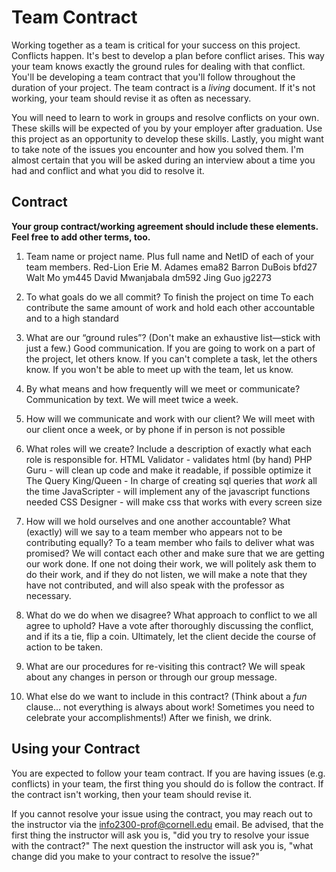 # Team Contract

Working together as a team is critical for your success on this project. Conflicts happen. It's best to develop a plan before conflict arises. This way your team knows exactly the ground rules for dealing with that conflict. You'll be developing a team contract that you'll follow throughout the duration of your project. The team contract is a *living* document. If it's not working, your team should revise it as often as necessary.

You will need to learn to work in groups and resolve conflicts on your own. These skills will be expected of you by your employer after graduation. Use this project as an opportunity to develop these skills. Lastly, you might want to take note of the issues you encounter and how you solved them. I'm almost certain that you will be asked during an interview about a time you had and conflict and what you did to resolve it.

## Contract

**Your group contract/working agreement should include these elements. Feel free to add other terms, too.**

1. Team name or project name. Plus full name and NetID of each of your team members.
  Red-Lion
  Erie M. Adames ema82
  Barron DuBois bfd27
  Walt Mo ym445
  David Mwanjabala dm592
  Jing Guo jg2273


2. To what goals do we all commit?
  To finish the project on time
  To each contribute the same amount of work and hold each other accountable and to a high standard

3. What are our “ground rules”? (Don't make an exhaustive list—stick with just a few.)
  Good communication.
  If you are going to work on a part of the project, let others know.
  If you can't complete a task, let the others know.
  If you won't be able to meet up with the team, let us know.


4. By what means and how frequently will we meet or communicate?
  Communication by text.
  We will meet twice a week.


5. How will we communicate and work with our client?
  We will meet with our client once a week, or by phone if in person is not possible


6. What roles will we create? Include a description of exactly what each role is responsible for.
  HTML Validator - validates html (by hand)
  PHP Guru - will clean up code and make it readable, if possible optimize it
  The Query King/Queen - In charge of creating sql queries that *work* all the time
  JavaScripter - will implement any of the javascript functions needed
  CSS Designer - will make css that works with every screen size


7. How will we hold ourselves and one another accountable? What (exactly) will we say to a team member who appears not to be contributing equally? To a team member who fails to deliver what was promised?
  We will contact each other and make sure that we are getting our work done. If one not doing their work, we will politely ask them to do their work, and if they do not listen, we will make a note that they have not contributed, and will also speak with the professor as necessary.


8. What do we do when we disagree? What approach to conflict to we all agree to uphold?
  Have a vote after thoroughly discussing the conflict, and if its a tie, flip a coin. Ultimately, let the client decide the course of action to be taken.


9. What are our procedures for re-visiting this contract?
  We will speak about any changes in person or through our group message.


10. What else do we want to include in this contract? (Think about a *fun* clause... not everything is always about work! Sometimes you need to celebrate your accomplishments!)
  After we finish, we drink.


## Using your Contract

You are expected to follow your team contract. If you are having issues (e.g. conflicts) in your team, the first thing you should do is follow the contract. If the contract isn't working, then your team should revise it.

If you cannot resolve your issue using the contract, you may reach out to the instructor via the <info2300-prof@cornell.edu> email. Be advised, that the first thing the instructor will ask you is, "did you try to resolve your issue with the contract?" The next question the instructor will ask you is, "what change did you make to your contract to resolve the issue?"
